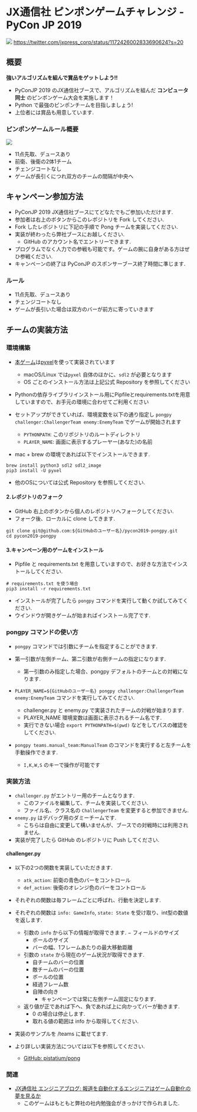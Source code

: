 # JX通信社 ピンポンゲームチャレンジ - PyCon JP 2019

![](https://pbs.twimg.com/media/EEVLO9PU8AApFFE?format=jpg&name=large)
https://twitter.com/jxpress_corp/status/1172426002833690624?s=20

## 概要

**強いアルゴリズムを組んで賞品をゲットしよう!!**

- PyConJP 2019 のJX通信社ブースで、アルゴリズムを組んだ **コンピュータ同士** のピンポンゲーム大会を実施します！
- Python で最強のピンポンチームを目指しましょう!
- 上位者には賞品も用意しています.

### ピンポンゲームルール概要

![](https://github.com/pistatium/pong/blob/master/resources/pongpy.gif?raw=true)

- 11点先取、デュースあり
- 前衛、後衛の2体1チーム
- チェンジコートなし
- ゲームが長引くにつれ双方のチームの間隔が中央へ

## キャンペーン参加方法

- PyConJP 2019 JX通信社ブースにてどなたでもご参加いただけます.
- 参加者は右上のボタンからこのレポジトリを Fork してください.
- Fork したレポジトリに下記の手順で Pong チームを実装してください.
- 実装が終わったら弊社ブースにお越しください.
    - GitHub のアカウント名でエントリーできます.
- プログラムでなく人力での参戦も可能です。ゲームの腕に自身がある方はぜひ参戦ください.
- キャンペーンの終了は PyConJP のスポンサーブース終了時間に準じます.

### ルール

- 11点先取、デュースあり
- チェンジコートなし
- ゲームが長引いた場合は双方のバーが前方に寄っていきます

## チームの実装方法

### 環境構築

- [本ゲーム](https://github.com/pistatium/pong)は[pyxel](https://github.com/kitao/pyxel)を使って実装されています
    - macOS/Linux では`pyxel` 自体のほかに、`sdl2` が必要となります
    - OS ごとのインストール方法は上記公式 Repository を参照してください
- Pythonの依存ライブラリインストール用にPipfileとrequirements.txtを用意していますので、お手元の環境に合わせてご利用ください
- セットアップができていれば、環境変数を以下の通り指定し `pongpy challenger:ChallengerTeam enemy:EnemyTeam` でゲームが開始されます
    - `PYTHONPATH`: このリポジトリのルートディレクトリ
    - `PLAYER_NAME`: 画面に表示するプレーヤー(あなた)の名前

- mac + brew の環境であれば以下でインストールできます.

```
brew install python3 sdl2 sdl2_image
pip3 install -U pyxel
```
- 他のOSについては公式 Repository を参照してください.

#### 2.レポジトリのフォーク
- GitHub 右上のボタンから個人のレポジトリへフォークしてください.
- フォーク後、ローカルに clone してきます.

```
git clone git@github.com:${GitHubのユーザー名}/pycon2019-pongpy.git
cd pycon2019-pongpy
```

#### 3.キャンペーン用のゲームをインストール
- Pipfile と requirements.txt を用意していますので、お好きな方法でインストールしてください.

```
# requirements.txt を使う場合
pip3 install -r requirements.txt
```

- インストールが完了したら `pongpy` コマンドを実行して動くか試してみてください.
- ウインドウが開きゲームが始まればインストール完了です.

### pongpy コマンドの使い方
- `pongpy` コマンドでは引数にチームを指定することができます.
- 第一引数が左側チーム、第二引数が右側チームの指定になります.
    - 第一引数のみ指定した場合、pongpy デフォルトのチームとの対戦になります.
- `PLAYER_NAME=${GitHubのユーザー名} pongpy challenger:ChallengerTeam enemy:EnemyTeam` コマンドを実行してみてください.
    - challenger.py と enemy.py で実装されたチームの対戦が始まります.
    - PLAYER_NAME 環境変数は画面に表示されるチーム名です.  
    - 実行できない場合 `export PYTHONPATH=$(pwd)` などをしてパスの確認をしてください.

- `pongpy teams.manual_team:ManualTeam` のコマンドを実行すると左チームを手動操作できます.
    - `I,K,W,S` のキーで操作が可能です

### 実装方法

- `challenger.py` がエントリー用のチームとなります.
    - このファイルを編集して、チームを実装してください.
    - ファイル名、クラス名の `ChallengerTeam` を変更すると参加できません.
- `enemy.py` はデバッグ用のダミーチームです.
    - こちらは自由に変更して構いませんが、ブースでの対戦時には利用されません.
- 実装が完了したら GitHub のレポジトリに Push してください.

#### challenger.py

- 以下の2つの関数を実装していただきます.
    - `atk_action`: 前衛の青色のバーをコントロール
    - `def_action`: 後衛のオレンジ色のバーをコントロール
- それぞれの関数は毎フレームごとに呼ばれ、行動を決定します.
- それぞれの関数は `info: GameInfo`, `state: State` を受け取り、int型の数値を返します. 
    - 引数の `info` から以下の情報が取得できます.
        − フィールドのサイズ
        - ボールのサイズ
        - バーの幅、1フレームあたりの最大移動距離
    - 引数の `state` から現在のゲーム状況が取得できます.
        - 自チームのバーの位置
        - 敵チームのバーの位置
        - ボールの位置
        - 経過フレーム数
        - 自陣の向き
            - キャンペーンでは常に左側チーム固定になります.
    - 返り値が正であれば下へ、負であれば上に向かってバーが動きます.
        - 0 の場合は停止します.
        - 取れる値の範囲は info から取得してください.
- 実装のサンプルを /teams に載せてます.
    
- より詳しい実装方法については以下を参照してください.
    - [GitHub: pistatium/pong](https://github.com/pistatium/pong)



### 関連
* [JX通信社 エンジニアブログ: 報道を自動化するエンジニアはゲーム自動化の夢を見るか](https://tech.jxpress.net/entry/2019/03/22/190724)
  * このゲームはもともと弊社の社内勉強会がきっかけで作られました.

